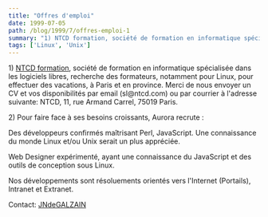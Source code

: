 ```yaml
---
title: "Offres d'emploi"
date: 1999-07-05
path: /blog/1999/7/offres-emploi-1
summary: "1) NTCD formation, société de formation en informatique spécialisée dans les logiciels libres, recherche des formateurs, notamment pour Linux, pour effectuer des vacations, à Paris et en province."
tags: ['Linux', 'Unix']
---
```


<P>1) <A HREF="http://www.ntcd.com/">NTCD formation</A>, société
de formation en informatique spécialisée dans les logiciels libres,
recherche des formateurs, notamment pour Linux,
pour effectuer des vacations, à Paris et en province.  Merci de
nous envoyer un CV et vos disponibilités par email (sl@ntcd.com)
ou par courrier à l'adresse suivante: NTCD, 11, rue Armand Carrel,
75019 Paris.</P>

<P>2) Pour faire face à ses besoins croissants, Aurora recrute :</P>

<P>Des développeurs confirmés maîtrisant Perl, JavaScript. Une
connaissance du monde Linux et/ou Unix serait un plus appréciée.</P>

<P>Web Designer expérimenté, ayant une connaissance du JavaScript et
des outils de conception sous Linux.</P>

<P>Nos développements sont résoluements orientés vers l'Internet
(Portails), Intranet et Extranet.</P>

<P>Contact: <A HREF="mailto:webmaster@clihop.com">JNdeGALZAIN</A></P>


